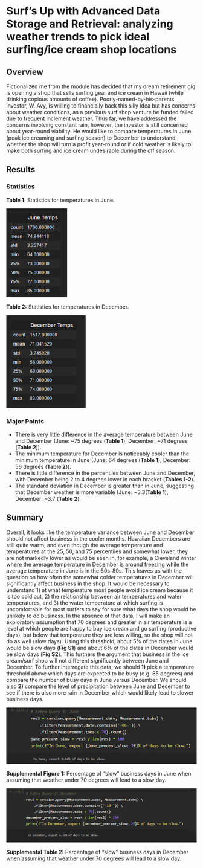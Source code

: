 # Surf’s Up with Advanced Data Storage and Retrieval: analyzing weather trends to pick ideal surfing/ice cream shop locations

## Overview
Fictionalized me from the module has decided that my dream retirement gig is opening a shop that sells surfing gear and ice cream in Hawaii (while drinking copious amounts of coffee).  Poorly-named-by-his-parents investor, W. Avy, is willing to financially back this silly idea but has concerns about weather conditions, as a previous surf shop venture he funded failed due to frequent inclement weather.  Thus far, we have addressed the concerns involving constant rain, however, the investor is still concerned about year-round viability.  He would like to compare temperatures in June (peak ice creaming and surfing season) to December to understand whether the shop will turn a profit year-round or if cold weather is likely to make both surfing and ice cream undesirable during the off season.

## Results
### Statistics
**Table 1:** Statistics for temperatures in June.

![June-temps](Resources/june.png)

**Table 2:** Statistics for temperatures in December.

![December-temps](Resources/december.png)

### Major Points
- There is very little difference in the average temperature between June and December (June: ~75 degrees (**Table 1**), December: ~71 degrees (**Table 2**)).
- The minimum temperature for December is noticeably cooler than the minimum temperature in June (June: 64 degrees (**Table 1**), December: 56 degrees (**Table 2**)).
- There is little difference in the percentiles between June and December, with December being 2 to 4 degrees lower in each bracket (**Tables 1-2**).
- The standard deviation in December is greater than in June, suggesting that December weather is more variable (June: ~3.3(**Table 1**), December: ~3.7 (**Table 2**).

## Summary
Overall, it looks like the temperature variance between June and December should not affect business in the cooler months. Hawaiian Decembers are still quite warm, and even though the average temperature and temperatures at the 25, 50, and 75 percentiles and somewhat lower, they are not markedly lower as would be seen in, for example, a Cleveland winter where the average temperature in December is around freezing while the average temperature in June is in the 60s-80s.  This leaves us with the question on how often the somewhat colder temperatures in December will significantly affect business in the shop.  It would be necessary to understand 1) at what temperature most people avoid ice cream because it is too cold out, 2) the relationship between air temperatures and water temperatures, and 3) the water temperature at which surfing is uncomfortable for most surfers to say for sure what days the shop would be unlikely to do business.  In the absence of that data, I will make an exploratory assumption that 70 degrees and greater in air temperature is a level at which people are happy to buy ice cream and go surfing (productive days), but below that temperature they are less willing, so the shop will not do as well (slow days).  Using this threshold, about 5% of the dates in June would be slow days (**Fig S1**) and about 6% of the dates in December would be slow days (**Fig S2**).  This furthers the argument that business in the ice cream/surf shop will not different significantly between June and December.  To further interrogate this data, we should **1)** pick a temperature threshold above which days are expected to be busy (e.g. 85 degrees) and compare the number of busy days in June versus December.  We should also **2)** compare the level of precipitation between June and December to see if there is also more rain in December which would likely lead to slower business days.

![June-slow-days](Resources/june_slow.png)

**Supplemental Figure 1:** Percentage of “slow” business days in June when assuming that weather under 70 degrees will lead to a slow day.

![December-slow-days](Resources/december_slow.png)

**Supplemental Table 2:** Percentage of “slow” business days in December when assuming that weather under 70 degrees will lead to a slow day.


